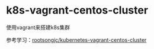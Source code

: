 # k8s-vagrant-centos-cluster
 使用vagrant来搭建k8s集群

参考学习：[rootsongjc/kubernetes-vagrant-centos-cluster](https://github.com/rootsongjc/kubernetes-vagrant-centos-cluster)
